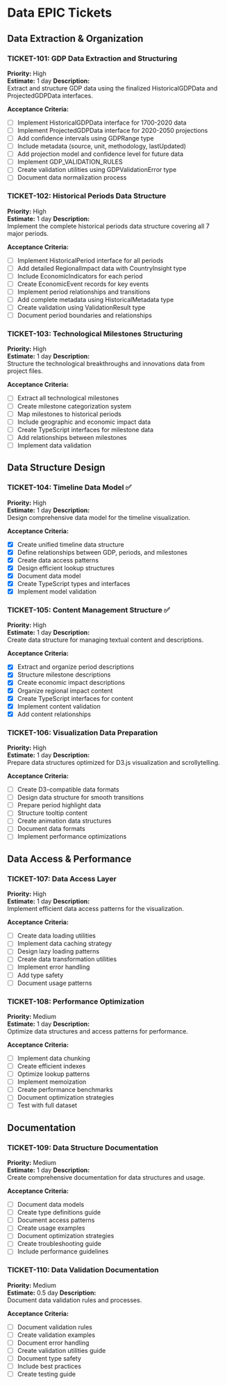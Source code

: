 # Data EPIC Tickets

## Data Extraction & Organization

### TICKET-101: GDP Data Extraction and Structuring
**Priority:** High  
**Estimate:** 1 day
**Description:**  
Extract and structure GDP data using the finalized HistoricalGDPData and ProjectedGDPData interfaces.

**Acceptance Criteria:**
- [ ] Implement HistoricalGDPData interface for 1700-2020 data
- [ ] Implement ProjectedGDPData interface for 2020-2050 projections
- [ ] Add confidence intervals using GDPRange type
- [ ] Include metadata (source, unit, methodology, lastUpdated)
- [ ] Add projection model and confidence level for future data
- [ ] Implement GDP_VALIDATION_RULES
- [ ] Create validation utilities using GDPValidationError type
- [ ] Document data normalization process

### TICKET-102: Historical Periods Data Structure
**Priority:** High  
**Estimate:** 1 day
**Description:**  
Implement the complete historical periods data structure covering all 7 major periods.

**Acceptance Criteria:**
- [ ] Implement HistoricalPeriod interface for all periods
- [ ] Add detailed RegionalImpact data with CountryInsight type
- [ ] Include EconomicIndicators for each period
- [ ] Create EconomicEvent records for key events
- [ ] Implement period relationships and transitions
- [ ] Add complete metadata using HistoricalMetadata type
- [ ] Create validation using ValidationResult type
- [ ] Document period boundaries and relationships

### TICKET-103: Technological Milestones Structuring
**Priority:** High  
**Estimate:** 1 day
**Description:**  
Structure the technological breakthroughs and innovations data from project files.

**Acceptance Criteria:**
- [ ] Extract all technological milestones
- [ ] Create milestone categorization system
- [ ] Map milestones to historical periods
- [ ] Include geographic and economic impact data
- [ ] Create TypeScript interfaces for milestone data
- [ ] Add relationships between milestones
- [ ] Implement data validation

## Data Structure Design

### TICKET-104: Timeline Data Model ✅
**Priority:** High  
**Estimate:** 1 day
**Description:**  
Design comprehensive data model for the timeline visualization.

**Acceptance Criteria:**
- [x] Create unified timeline data structure
- [x] Define relationships between GDP, periods, and milestones
- [x] Create data access patterns
- [x] Design efficient lookup structures
- [x] Document data model
- [x] Create TypeScript types and interfaces
- [x] Implement model validation

### TICKET-105: Content Management Structure ✅
**Priority:** High  
**Estimate:** 1 day
**Description:**  
Create data structure for managing textual content and descriptions.

**Acceptance Criteria:**
- [x] Extract and organize period descriptions
- [x] Structure milestone descriptions
- [x] Create economic impact descriptions
- [x] Organize regional impact content
- [x] Create TypeScript interfaces for content
- [x] Implement content validation
- [x] Add content relationships

### TICKET-106: Visualization Data Preparation
**Priority:** High  
**Estimate:** 1 day
**Description:**  
Prepare data structures optimized for D3.js visualization and scrollytelling.

**Acceptance Criteria:**
- [ ] Create D3-compatible data formats
- [ ] Design data structure for smooth transitions
- [ ] Prepare period highlight data
- [ ] Structure tooltip content
- [ ] Create animation data structures
- [ ] Document data formats
- [ ] Implement performance optimizations

## Data Access & Performance

### TICKET-107: Data Access Layer
**Priority:** High  
**Estimate:** 1 day
**Description:**  
Implement efficient data access patterns for the visualization.

**Acceptance Criteria:**
- [ ] Create data loading utilities
- [ ] Implement data caching strategy
- [ ] Design lazy loading patterns
- [ ] Create data transformation utilities
- [ ] Implement error handling
- [ ] Add type safety
- [ ] Document usage patterns

### TICKET-108: Performance Optimization
**Priority:** Medium  
**Estimate:** 1 day
**Description:**  
Optimize data structures and access patterns for performance.

**Acceptance Criteria:**
- [ ] Implement data chunking
- [ ] Create efficient indexes
- [ ] Optimize lookup patterns
- [ ] Implement memoization
- [ ] Create performance benchmarks
- [ ] Document optimization strategies
- [ ] Test with full dataset

## Documentation

### TICKET-109: Data Structure Documentation
**Priority:** Medium  
**Estimate:** 1 day
**Description:**  
Create comprehensive documentation for data structures and usage.

**Acceptance Criteria:**
- [ ] Document data models
- [ ] Create type definitions guide
- [ ] Document access patterns
- [ ] Create usage examples
- [ ] Document optimization strategies
- [ ] Create troubleshooting guide
- [ ] Include performance guidelines

### TICKET-110: Data Validation Documentation
**Priority:** Medium  
**Estimate:** 0.5 day
**Description:**  
Document data validation rules and processes.

**Acceptance Criteria:**
- [ ] Document validation rules
- [ ] Create validation examples
- [ ] Document error handling
- [ ] Create validation utilities guide
- [ ] Document type safety
- [ ] Include best practices
- [ ] Create testing guide 